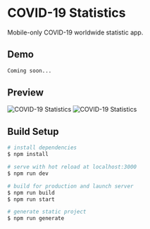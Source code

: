 # COVID-19 Statistics

Mobile-only COVID-19 worldwide statistic app.

## Demo

```bash
Coming soon...
```

## Preview

![COVID-19 Statistics](https://i.ibb.co/wdMJNgb/1.png)
![COVID-19 Statistics](https://i.ibb.co/Yc5wVXb/2.png)

## Build Setup

```bash
# install dependencies
$ npm install

# serve with hot reload at localhost:3000
$ npm run dev

# build for production and launch server
$ npm run build
$ npm run start

# generate static project
$ npm run generate
```
